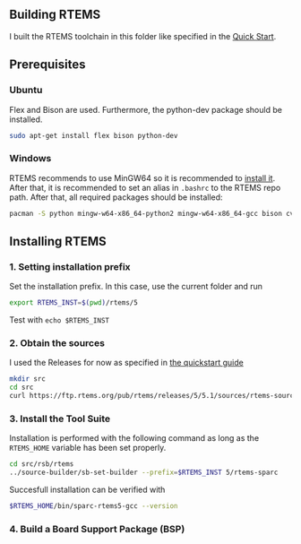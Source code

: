 ## Building RTEMS

I built the RTEMS toolchain in this folder like
specified in the [Quick Start](https://docs.rtems.org/branches/master/user/start/index.html).

## Prerequisites

### Ubuntu
Flex and Bison are used. Furthermore, the python-dev package should be installed.

```sh
sudo apt-get install flex bison python-dev
```

### Windows

RTEMS recommends to use MinGW64 so it is recommended to [install it](https://www.msys2.org/).
After that, it is recommended to set an alias in `.bashrc` to the RTEMS repo path.
After that, all required packages should be installed:

```sh
pacman -S python mingw-w64-x86_64-python2 mingw-w64-x86_64-gcc bison cvs diffutils git make patch tar texinfo unzip flex
```

## Installing RTEMS

### 1. Setting installation prefix

Set the installation prefix. In this case, use the current folder
and run

```sh
export RTEMS_INST=$(pwd)/rtems/5
```

Test with `echo $RTEMS_INST`

### 2. Obtain the sources

I used the Releases for now as specified in 
[the quickstart guide](https://docs.rtems.org/branches/master/user/start/sources.html)

```sh
mkdir src
cd src
curl https://ftp.rtems.org/pub/rtems/releases/5/5.1/sources/rtems-source-builder-5.1.tar.xz | tar xJf -
```

### 3. Install the Tool Suite

Installation is performed with the following command
as long as the `RTEMS_HOME` variable has been set properly.

```sh
cd src/rsb/rtems
../source-builder/sb-set-builder --prefix=$RTEMS_INST 5/rtems-sparc
```

Succesfull installation can be verified with
```sh
$RTEMS_HOME/bin/sparc-rtems5-gcc --version
```

### 4. Build a Board Support Package (BSP)
